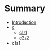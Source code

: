 # Summary

* [Introduction](README.md)
* [c](c1.md)
  * [c1s1](/c1s1.md)
  * [c2s2](/c2s2.md)
* c1s1

